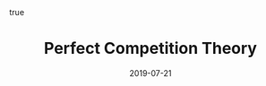 ---
order: 7
title: Perfect Competition Theory
date: 2019-07-21
categories: [Economics, Microeconomics]
tags: [Economics, Microeconomics, Equilibrium, Competition Theory, Perfect Competition Theory]
math: true
description: >-
    Based on the lecture "Microeconomics (2017-1)" by Prof. Jin Woo Park, Dept. of Economics, College of Economics & Commerce, Kookmin Univ.
image:
    path: /_post_refer_img/Microeconomics/Thumbnail.jpg
---